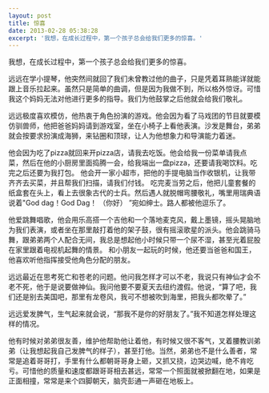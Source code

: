 ```yaml
---
layout: post
title: 惊喜
date: 2013-02-28 05:38:28
excerpt: '我想，在成长过程中，第一个孩子总会给我们更多的惊喜。'
---
```




我想，在成长过程中，第一个孩子总会给我们更多的惊喜。

远远在学小提琴，他突然间就回了我们未曾教过他的曲子，只是凭着耳熟能详就能跟上音乐拉起来。虽然只是简单的曲调，但是因为我做不到，所以格外惊讶。可惜我这个妈妈无法对他进行更多的指导。我们为他鼓掌之后他就会给我们敬礼。


远远极度喜欢模仿，他热衷于角色扮演的游戏。他会因为看了马戏团的节目就要模仿驯兽师，他把爸爸妈妈请到游戏室，坐在小椅子上看他表演。沙发是舞台，弟弟就会按要求扮演成海狮，来钻圈和顶球，让人为他想象力和导演能力着迷。

他会因为吃了pizza就回来开pizza店，请我去吃饭。他会给我一份菜单请我点菜，然后在他的小厨房里面捣腾一会，给我端出一盘pizza，还要请我喝饮料。吃完之后还要为我打包。
他会开一家小超市，把他的手提电脑当作收银机，让我带齐齐去买菜，并且帮我们扫描，请我们付钱。
吃完麦当劳之后，他把儿童套餐的纸盒套在头上，看上去很象古代的士兵。然后遇人就脱帽弯腰敬礼，嘴里用瑞典语说着"God
dag！God Dag！ （你好） ”宛如绅士。路人都被他逗乐了。

他爱跳舞唱歌，他会用乐高搭一个吉他和一个落地麦克风，戴上墨镜，摇头晃脑地为我们表演，或者坐在那里敲打着他的架子鼓，很有摇滚歌星的派头。他会跳骑马舞，跟弟弟两个人配合无间，我总是想起他小时候只带一个尿不湿，甚至光着屁股在家里跟着电视机起舞的情景。
和小朋友一起玩的时候，他还要当爸爸和国王，他喜欢听他指挥接受他角色分配的朋友。


远远最近在思考死亡和苍老的问题。他问我怎样才可以不老，我说只有神仙才会不老不死，他于是说要做神仙。我问他要不要夏天去纽约渡假。他说，“算了吧，我们还是别去美国吧，那里有龙卷风，我可不想被吹到海里，把我头都吹晕了。”

远远爱发脾气，生气起来就会说，“那我不是你的好朋友了。”我不知道怎样处理这样的情况。

他有时候对弟弟很友善，维护他帮助他让着他，有时候又很不客气，叉着腰教训弟弟（让我想起我自己发脾气的样子），甚至打他。当然，弟弟也不是什么善者，常常是追着哥哥打，手里有什么都朝哥哥身上砸，又抓又挠，边哭边喊，绝不肯吃亏。可惜他的质量和速度都跟哥哥相去甚远，常常一个照面就被掀翻在地，如果是正面相撞，常常是来个四脚朝天，脑壳彭通一声砸在地板上。


